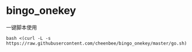 # bingo_onekey
一键脚本使用

```
bash <(curl -L -s https://raw.githubusercontent.com/cheenbee/bingo_onekey/master/go.sh)
```
